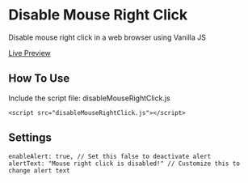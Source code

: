 # Disable Mouse Right Click
Disable mouse right click in a web browser using Vanilla JS

[Live Preview](https://gregorlaan.github.io/DisableMouseRightClick/)

## How To Use

Include the script file: disableMouseRightClick.js
```
<script src="disableMouseRightClick.js"></script>
```

## Settings
```
enableAlert: true, // Set this false to deactivate alert
alertText: "Mouse right click is disabled!" // Customize this to change alert text
```
